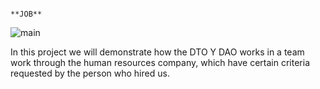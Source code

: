 
                                                                    **JOB**
                                                                    
![main](https://totalhuman.mx/wp-content/uploads/2020/11/Que-es-Recursos-Humanos-Total-Human-1024x682.jpg)

In this project we will demonstrate how the DTO Y DAO works in a team work through the human resources company, which have certain criteria requested by the person who hired us.

